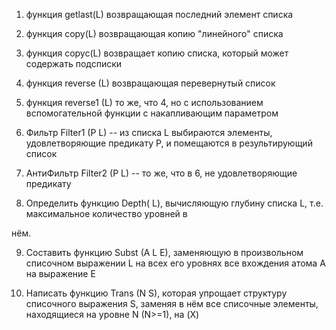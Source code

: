 1)  функция getlast(L) возвращающая последний элемент списка 

2)  функция copy(L)  возвращающая копию &quot;линейного&quot; списка

3)  функция  copyc(L) возвращает копию списка, который может содержать подсписки

4) функция  reverse (L)  возвращающая перевернутый  список

5) функция reverse1 (L) то же, что 4, но с использованием вспомогательной функции с накапливающим параметром

6)  Фильтр  Filter1 (P L)  -- из списка L выбираются элементы, удовлетворяющие предикату P, и помещаются в результирующий список

7)  АнтиФильтр  Filter2 (P L)  -- то же, что в 6, не удовлетворяющие предикату 

8) Определить функцию Depth( L), вычисляющую глубину списка L, т.е. максимальное количество уровней в

нём.

9) Составить функцию Subst (A L E), заменяющую в произвольном списочном выражении L на всех его уровнях все вхождения атома А на выражение Е

10) Написать функцию Trans (N S), которая упрощает структуру списочного выражения S, заменяя в нём все списочные элементы, находящиеся на уровне N (N&gt;=1), на (X)
